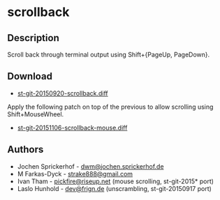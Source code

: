 scrollback
==========

Description
-----------

Scroll back through terminal output using Shift+{PageUp, PageDown}.

Download
--------

* [st-git-20150920-scrollback.diff](st-git-20150920-scrollback.diff)

Apply the following patch on top of the previous to allow scrolling
using Shift+MouseWheel.

* [st-git-20151106-scrollback-mouse.diff](st-git-20151106-scrollback-mouse.diff)

Authors
-------

 * Jochen Sprickerhof - dwm@jochen.sprickerhof.de
 * M Farkas-Dyck - strake888@gmail.com
 * Ivan Tham - pickfire@riseup.net (mouse scrolling, st-git-2015\* port)
 * Laslo Hunhold - dev@frign.de (unscrambling, st-git-20150917 port)
